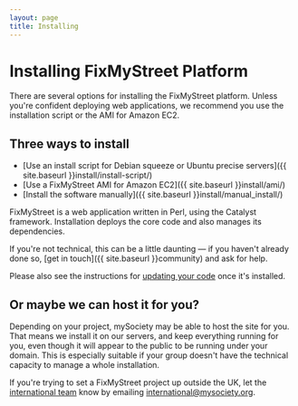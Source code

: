 ```yaml
---
layout: page
title: Installing
---
```


# Installing FixMyStreet Platform

<p class="lead">
  There are several options for installing the FixMyStreet platform. Unless
  you're confident deploying web applications, we recommend you use the
  installation script or the AMI for Amazon EC2.
</p>

## Three ways to install

* [Use an install script for Debian squeeze or Ubuntu precise servers]({{ site.baseurl }}install/install-script/)
* [Use a FixMyStreet AMI for Amazon EC2]({{ site.baseurl }}install/ami/)
* [Install the software manually]({{ site.baseurl }}install/manual_install/)

FixMyStreet is a web application written in Perl, using the Catalyst framework.
Installation deploys the core code and also manages its dependencies.

If you're not technical, this can be a little daunting &mdash; if you haven't
already done so, [get in touch]({{ site.baseurl }}community) and ask for help.

Please also see the instructions for [updating your code](/updating/) once it's installed.

## Or maybe we can host it for you?

Depending on your project, mySociety may be able to host the site for you. That
means we install it on our servers, and keep everything running for you, even
though it will appear to the public to be running under your domain. This is
especially suitable if your group doesn't have the technical capacity to manage
a whole installation.

If you're trying to set a FixMyStreet project up outside the UK, let the 
[international team](http://www.mysociety.org/about/mysociety-around-the-world/)
know by emailing
<a href="mailto:international@mysociety.org.">international@mysociety.org</a>.

